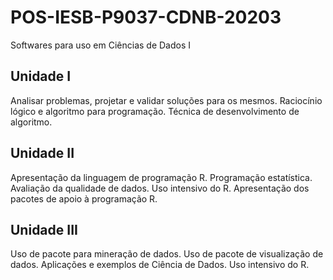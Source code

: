 # POS-IESB-P9037-CDNB-20203
Softwares para uso em Ciências de Dados I

## Unidade I
Analisar problemas, projetar e validar soluções para os mesmos. Raciocínio lógico e algoritmo para programação. Técnica de desenvolvimento de algoritmo.

## Unidade II
Apresentação da linguagem de programação R. Programação estatística. Avaliação da qualidade de dados. Uso intensivo do R. Apresentação dos pacotes de apoio à programação R.

## Unidade III
Uso de pacote para mineração de dados. Uso de pacote de visualização de dados. Aplicações e exemplos de Ciência de Dados. Uso intensivo do R.
